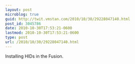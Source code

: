 ```yaml
---
layout: post
microblog: true
guid: http://twit.vmstan.com/2010/10/30/29228047140.html
post_id: 3045786
date: 2010-10-30T17:53:21-0600
lastmod: 2010-10-30T17:53:21-0600
type: post
url: /2010/10/30/29228047140.html
---
```

Installing HIDs in the Fusion.
